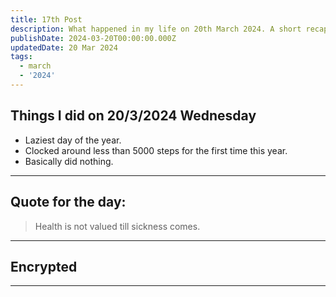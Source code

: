 ```yaml
---
title: 17th Post
description: What happened in my life on 20th March 2024. A short recap
publishDate: 2024-03-20T00:00:00.000Z
updatedDate: 20 Mar 2024
tags:
  - march
  - '2024'
---
```


## Things I did on 20/3/2024 Wednesday

* Laziest day of the year.
* Clocked around less than 5000 steps for the first time this year.
* Basically did nothing.

***

## Quote for the day:

> Health is not valued till sickness comes.

***

## Encrypted

***
